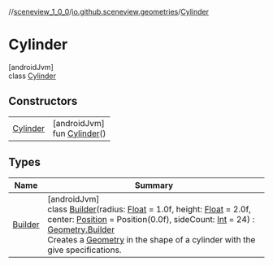 //[sceneview_1_0_0](../../../index.md)/[io.github.sceneview.geometries](../index.md)/[Cylinder](index.md)

# Cylinder

[androidJvm]\
class [Cylinder](index.md)

## Constructors

| | |
|---|---|
| [Cylinder](-cylinder.md) | [androidJvm]<br>fun [Cylinder](-cylinder.md)() |

## Types

| Name | Summary |
|---|---|
| [Builder](-builder/index.md) | [androidJvm]<br>class [Builder](-builder/index.md)(radius: [Float](https://kotlinlang.org/api/latest/jvm/stdlib/kotlin/-float/index.html) = 1.0f, height: [Float](https://kotlinlang.org/api/latest/jvm/stdlib/kotlin/-float/index.html) = 2.0f, center: [Position](../../io.github.sceneview.math/index.md#945960193%2FClasslikes%2F-602047187) = Position(0.0f), sideCount: [Int](https://kotlinlang.org/api/latest/jvm/stdlib/kotlin/-int/index.html) = 24) : [Geometry.Builder](../-geometry/-builder/index.md)<br>Creates a [Geometry](../-geometry/index.md) in the shape of a cylinder with the give specifications. |
